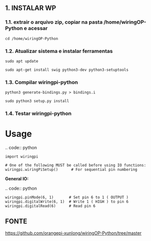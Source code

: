 ## 1. INSTALAR WP
### 1.1. extrair o arquivo zip, copiar na pasta /home/wiringOP-Python e acessar
```
cd /home/wiringOP-Python
```
### 1.2. Atualizar sistema e instalar ferramentas
```
sudo apt update
```
```
sudo apt-get install swig python3-dev python3-setuptools
```
### 1.3. Compilar wiringpi-python
```
python3 generate-bindings.py > bindings.i
```
```
sudo python3 setup.py install
```
### 1.4. Testar wiringpi-python
Usage
=====

.. code:: python

    import wiringpi

    # One of the following MUST be called before using IO functions:
    wiringpi.wiringPiSetup()      # For sequential pin numbering

**General IO:**

.. code:: python

    wiringpi.pinMode(6, 1)       # Set pin 6 to 1 ( OUTPUT )
    wiringpi.digitalWrite(6, 1)  # Write 1 ( HIGH ) to pin 6
    wiringpi.digitalRead(6)      # Read pin 6

## FONTE
https://github.com/orangepi-xunlong/wiringOP-Python/tree/master
